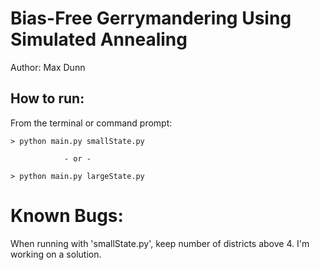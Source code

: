 # Bias-Free Gerrymandering Using Simulated Annealing

Author: Max Dunn

## How to run:

From the terminal or command prompt:

    > python main.py smallState.py

                - or -

    > python main.py largeState.py

# Known Bugs:

When running with 'smallState.py', keep number of districts above 4. I'm working on a solution.

